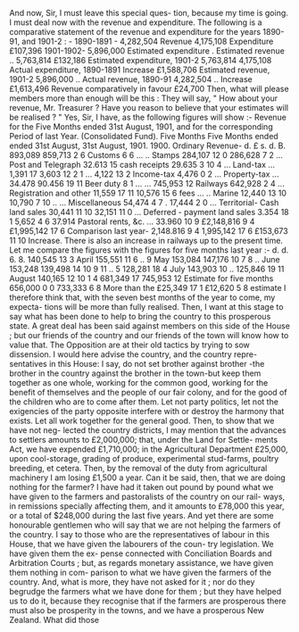 And now, Sir, I must leave this special ques- tion, because my time is going. I must deal now with the revenue and expenditure. The following is a comparative statement of the revenue and expenditure for the years 1890-91, and 1901-2 : - 1890-1891 - 4,282,504 Revenue 4,175,108 Expenditure £107,396 1901-1902- 5,896,000 Estimated expenditure . Estimated revenue .. 5,763,814 £132,186 Estimated expenditure, 1901-2 5,763,814 4,175,108 Actual expenditure, 1890-1891 Increase £1,588,706 Estimated revenue, 1901-2 5,896,000 .. Actual revenue, 1890-91 4,282,504 .. Increase £1,613,496 Revenue comparatively in favour £24,700 Then, what will please members more than enough will be this : They will say, " How about your revenue, Mr. Treasurer ? Have you reason to believe that your estimates will be realised ? " Yes, Sir, I have, as the following figures will show :- Revenue for the Five Months ended 31st August, 1901, and for the corresponding Period of last Year. (Consolidated Fund). Five Months Five Months ended ended 31st August, 31st August, 1901. 1900. Ordinary Revenue- d. £ s. d. B. 893,089 859,713 2 6 Customs 6 6 ... .. Stamps 284,107 12 0 286,628 7 2 ... Post and Telegraph 32.613 15 cash receipts 29.635 3 10 4 ... Land-tax ... 1,391 17 3,603 12 2 1 ... 4,122 13 2 Income-tax 4,476 0 2 ... Property-tax ... 34.478 90.456 19 11 Beer duty 8 1 ... ... 745,953 12 Railways 642,928 2 4 ... Registration and other 11,559 17 11 10,576 15 6 fees ... .. Marine 12,440 13 10 10,790 7 10 .. ... Miscellaneous 54,474 4 7 . 17,444 2 0 ... Territorial- Cash land sales 30,441 11 10 32,151 11 0 ... Deferred - payment land sales 3.354 18 1 5,652 4 6 37.914 Pastoral rents, &c. ... 33.960 10 9 £2,148,816 9 4 £1,995,142 17 6 Comparison last year- 2,148.816 9 4 1,995,142 17 6 £153,673 11 10 Increase. There is also an increase in railways up to the present time. Let me compare the figures with the figures for five months last year :- d. d. 6. 8. 140,545 13 3 April 155,551 11 6 .. 9 May 153,084 147,176 10 7 8 .. June 153,248 139,498 14 10 9 11 .. 5 128,281 18 4 July 143,903 10 .. 125,846 19 11 August 140,165 12 10 1 4 681,349 17 745,953 12 Estimate for five months 656,000 0 0 733,333 6 8 More than the £25,349 17 1 £12,620 5 8 estimate I therefore think that, with the seven best months of the year to come, my expecta- tions will be more than fully realised. Then, I want at this stage to say what has been done to help to bring the country to this prosperous state. A great deal has been said against members on this side of the House ; but our friends of the country and our friends of the town will know how to value that. The Opposition are at their old tactics by trying to sow dissension. I would here advise the country, and the country repre- sentatives in this House: I say, do not set brother against brother -the brother in the country against the brother in the town-but keep them together as one whole, working for the common good, working for the benefit of themselves and the people of our fair colony, and for the good of the children who are to come after them. Let not party politics, let not the exigencies of the party opposite interfere with or destroy the harmony that exists. Let all work together for the general good. Then, to show that we have not neg- lected the country districts, I may mention that the advances to settlers amounts to £2,000,000; that, under the Land for Settle- ments Act, we have expended £1,710,000; in the Agricultural Department £25,000, upon cool-storage, grading of produce, experimental stud-farms, poultry breeding, et cetera. Then, by the removal of the duty from agricultural machinery I am losing £1,500 a year. Can it be said, then, that we are doing nothing for the farmer? I have had it taken out pound by pound what we have given to the farmers and pastoralists of the country on our rail- ways, in remissions specially affecting them, and it amounts to £78,000 this year, or a total of $248,000 during the last five years. And yet there are some honourable gentlemen who will say that we are not helping the farmers of the country. I say to those who are the representatives of labour in this House, that we have given the labourers of the coun- try legislation. We have given them the ex- pense connected with Conciliation Boards and Arbitration Courts ; but, as regards monetary assistance, we have given them nothing in com- parison to what we have given the farmers of the country. And, what is more, they have not asked for it ; nor do they begrudge the farmers what we have done for them ; but they have helped us to do it, because they recognise that if the farmers are prosperous there must also be prosperity in the towns, and we have a prosperous New Zealand. What did those 